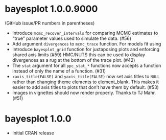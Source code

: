 # bayesplot 1.0.0.9000

(GitHub issue/PR numbers in parentheses)

* Introduce `mcmc_recover_intervals` for comparing MCMC estimates to "true"
parameter values used to simulate the data. (#56)
* Add argument `divergences` to `mcmc_trace` function. For models fit using
* Introduce `bayesplot_grid` function for juxtaposing plots and enforcing shared axis limits (#59)
HMC/NUTS this can be used to display divergences as a rug at the bottom of the
trace plot. (#42)
* The `stat` argument for all `ppc_stat_*` functions now accepts a function
instead of only the name of a function. (#31)
* `xaxis_title(FALSE)` and `yaxis_title(FALSE)` now set axis titles to `NULL` 
rather than changing theme elements to element_blank. This makes it easier to 
add axis titles to plots that don’t have them by default. (#53)
* Images in vignettes should now render properly. Thanks to TJ Mahr. (#51)

# bayesplot 1.0.0

* Initial CRAN release



